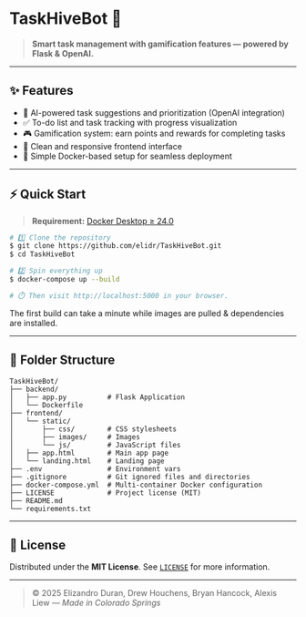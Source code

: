 # TaskHiveBot 🐝

> **Smart task management with gamification features — powered by Flask & OpenAI.**

---

## ✨ Features

- 🧠 AI-powered task suggestions and prioritization (OpenAI integration)
- ✅ To-do list and task tracking with progress visualization
- 🎮 Gamification system: earn points and rewards for completing tasks
- 🎨 Clean and responsive frontend interface
- 🐳 Simple Docker-based setup for seamless deployment

---

## ⚡ Quick Start

> **Requirement:** [Docker Desktop ≥ 24.0](https://docs.docker.com/desktop/)

```bash
# 1️⃣ Clone the repository
$ git clone https://github.com/elidr/TaskHiveBot.git
$ cd TaskHiveBot

# 2️⃣ Spin everything up
$ docker-compose up --build

# ⏱️ Then visit http://localhost:5000 in your browser.
```

The first build can take a minute while images are pulled & dependencies are installed.

---

## 📁 Folder Structure

```
TaskHiveBot/
├── backend/
│   ├── app.py          # Flask Application
│   └── Dockerfile 
├── frontend/
│   └── static/
│       ├── css/        # CSS stylesheets
│       ├── images/     # Images 
│       └── js/         # JavaScript files
│   ├── app.html        # Main app page
│   └── landing.html    # Landing page
├── .env                # Environment vars
├── .gitignore          # Git ignored files and directories
├── docker-compose.yml  # Multi-container Docker configuration
├── LICENSE             # Project license (MIT)
├── README.md
└── requirements.txt 

```

---

## 📜 License

Distributed under the **MIT License**. See [`LICENSE`](LICENSE) for more information.

---

> © 2025 Elizandro Duran, Drew Houchens, Bryan Hancock, Alexis Liew — *Made in Colorado Springs*
